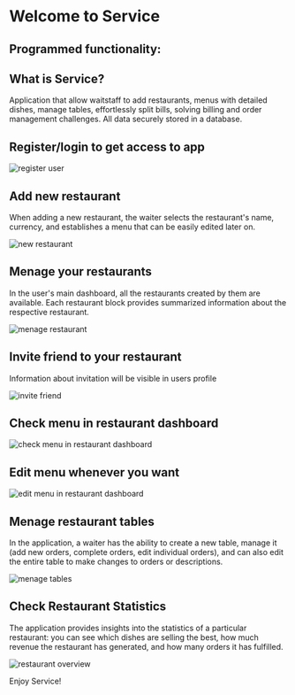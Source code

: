 # Welcome to Service

## Programmed functionality:

## What is Service?

Application that allow waitstaff to add restaurants, menus with detailed dishes, manage tables, effortlessly split bills, solving billing and order management challenges. All data securely stored in a database.

## Register/login to get access to app

![register user](./client/public/Service.jpg)

## Add new restaurant

When adding a new restaurant, the waiter selects the restaurant's name, currency, and establishes a menu that can be easily edited later on.

![new restaurant](./client/public/makeNewRestaurant.jpg)

## Menage your restaurants

In the user's main dashboard, all the restaurants created by them are available. Each restaurant block provides summarized information about the respective restaurant.

![menage restaurant](./client/public/restaurantsBlock.jpg)

## Invite friend to your restaurant

Information about invitation will be visible in users profile

![invite friend](./client/public/inviteFriend.jpg)

## Check menu in restaurant dashboard

![check menu in restaurant dashboard](./client/public/checkMenu.jpg)

## Edit menu whenever you want

![edit menu in restaurant dashboard](./client/public/editMenu.jpg)

## Menage restaurant tables

In the application, a waiter has the ability to create a new table, manage it (add new orders, complete orders, edit individual orders), and can also edit the entire table to make changes to orders or descriptions.

![menage tables](./client/public/menageTables.jpg)

## Check Restaurant Statistics

The application provides insights into the statistics of a particular restaurant: you can see which dishes are selling the best, how much revenue the restaurant has generated, and how many orders it has fulfilled.

![restaurant overview](./client/public/overviewRestaurant.jpg)

Enjoy Service!

